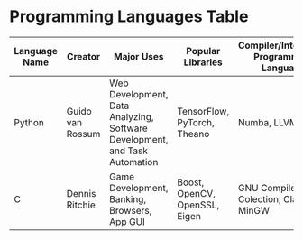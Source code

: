 # Programming Languages Table

| Language Name | Creator | Major Uses | Popular Libraries | Compiler/Interpreter Programming Language | Jobs and Salaries |
| ------------- | ------- | ---------- | ----------------- | ----------------------------------------- | ----------------- |
| Python | Guido van Rossum | Web Development, Data Analyzing, Software Development, and Task Automation | TensorFlow, PyTorch, Theano | Numba, LLVM, Pyjs | Software Engineer, Web Developer, Data Science |
| C | Dennis Ritchie | Game Development, Banking, Browsers, App GUI | Boost, OpenCV, OpenSSL, Eigen | GNU Compiler Colection, Clang, MinGW | Software Developer, Game Developer, Programmer |
